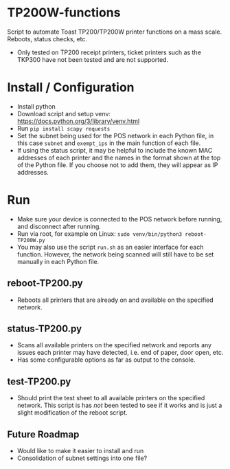 # TP200W-functions
Script to automate Toast TP200/TP200W printer functions on a mass scale. Reboots, status checks, etc.

- Only tested on TP200 receipt printers, ticket printers such as the TKP300 have not been tested and are not supported.

# Install / Configuration
- Install python
- Download script and setup venv: https://docs.python.org/3/library/venv.html
- Run `pip install scapy requests`
- Set the subnet being used for the POS network in each Python file, in this case `subnet` and `exempt_ips` in the main function of each file.
- If using the status script, it may be helpful to include the known MAC addresses of each printer and the names in the format shown at the top of the Python file. If you choose not to add them, they will appear as IP addresses.

# Run
- Make sure your device is connected to the POS network before running, and disconnect after running.
- Run via root, for example on Linux: `sudo venv/bin/python3 reboot-TP200W.py`
- You may also use the script `run.sh` as an easier interface for each function. However, the network being scanned will still have to be set manually in each Python file.

## reboot-TP200.py
- Reboots all printers that are already on and available on the specified network.

## status-TP200.py
- Scans all available printers on the specified network and reports any issues each printer may have detected, i.e. end of paper, door open, etc.
- Has some configurable options as far as output to the console.

## test-TP200.py
- Should print the test sheet to all available printers on the specified network. This script is has *not* been tested to see if it works and is just a slight modification of the reboot script.

## Future Roadmap
- Would like to make it easier to install and run
- Consolidation of subnet settings into one file?
